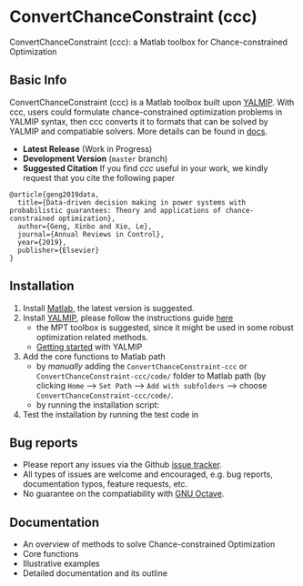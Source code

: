 # ConvertChanceConstraint (ccc)
ConvertChanceConstraint (ccc): a Matlab toolbox for Chance-constrained Optimization

## Basic Info
ConvertChanceConstraint (ccc) is a Matlab toolbox built upon [YALMIP](https://yalmip.github.io/). With ccc, users could formulate chance-constrained optimization problems in YALMIP syntax, then ccc converts it to formats that can be solved by YALMIP and compatiable solvers. More details can be found in [docs](./docs).

- **Latest Release** (Work in Progress)
- **Development Version** (`master` branch)
- **Suggested Citation**
If you find *ccc* useful in your work, we kindly request that you cite the following paper 
```
@article{geng2019data,
  title={Data-driven decision making in power systems with probabilistic guarantees: Theory and applications of chance-constrained optimization},
  author={Geng, Xinbo and Xie, Le},
  journal={Annual Reviews in Control},
  year={2019},
  publisher={Elsevier}
}
```

## Installation
1. Install [Matlab](https://www.mathworks.com/products/matlab.html), the latest version is suggested.
2. Install [YALMIP](https://yalmip.github.io/), please follow the instructions guide [here](https://yalmip.github.io/tutorial/installation/)
	- the MPT toolbox is suggested, since it might be used in some robust optimization related methods.
	- [Getting started](https://yalmip.github.io/tutorial/basics/) with YALMIP
3. Add the core functions to Matlab path
	- by *manually* adding the `ConvertChanceConstraint-ccc` or `ConvertChanceConstraint-ccc/code/` folder to Matlab path (by clicking `Home` --> `Set Path` --> `Add with subfolders` --> choose `ConvertChanceConstraint-ccc/code/`.
	- by running the installation script: 
4. Test the installation by running the test code in 

## Bug reports 
- Please report any issues via the Github [issue tracker](https://github.com/xb00dx/ConvertChanceConstraint-ccc/issues).
- All types of issues are welcome and encouraged, e.g. bug reports, documentation typos, feature requests, etc.
- No guarantee on the compatiability with [GNU Octave](https://www.gnu.org/software/octave/).

## Documentation
- An overview of methods to solve Chance-constrained Optimization
- Core functions
- Illustrative examples
- Detailed documentation and its outline
